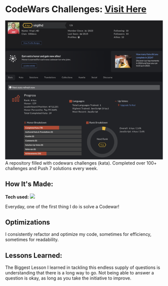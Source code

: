 # CodeWars Challenges: <a target="_blank" href="https://www.codewars.com/users/virgilhd" >Visit Here</a> 

![alt tag](https://github.com/virgilhg/CodeWars/blob/main/Codewars%20profile.png)
A repository filled with codewars challenges (kata). Completed over 100+ challenges and Push 7 solutions every week.

## How It's Made:

**Tech used:** <img src="https://img.shields.io/static/v1?label=|&message=JAVASCRIPT&color=3c7f5d&style=plastic&logo=javascript"/>

Everyday, one of the first thing I do is solve a Codewar! 

## Optimizations

I consistently refactor and optimize my code, sometimes for efficiency, sometimes for readability. 

## Lessons Learned:

The Biggest Lesson I learned in tackling this endless supply of questions is understanding that there is a long way to go. Not being able to answer a question is okay, as long as you take the initiative to improve.
